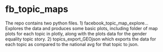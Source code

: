 # fb_topic_maps
The repo contains two python files. 1) facebook_topic_map_explore... Explores the data and produces some basic plots, including folder of map plots for each topic in plotly, along with the plots data for the gender equality topic story. 2) topics_export_GEOjson which exports the data for each topic as compared to the national avg for that topic to json. 

